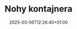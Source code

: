 ---
title: "Nohy kontajnera"
description: "Confoot - nohy na lodný kontajner"
date: 2025-03-06T12:26:40+01:00
draft: false
---